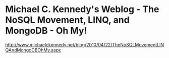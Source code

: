 <!--
id: 550730550
link: http://kevinisom.info/post/550730550/michael-c-kennedys-weblog-the-nosql-movement-linq
slug: michael-c-kennedys-weblog-the-nosql-movement-linq
date: Tue Apr 27 2010 01:20:48 GMT+1200 (NZST)
raw: {"blog_name":"kevinisom","id":550730550,"post_url":"http://kevinisom.info/post/550730550/michael-c-kennedys-weblog-the-nosql-movement-linq","slug":"michael-c-kennedys-weblog-the-nosql-movement-linq","type":"link","date":"2010-04-26 13:20:48 GMT","timestamp":1272288048,"state":"published","format":"html","reblog_key":"swK17dWx","tags":[],"short_url":"http://tmblr.co/Zw68YyWqtis","highlighted":[],"feed_item":"http://www.michaelckennedy.net/blog/2010/04/22/TheNoSQLMovementLINQAndMongoDBOhMy.aspx","from_feed_id":"650234","note_count":0,"title":"Michael C. Kennedy's Weblog - The NoSQL Movement, LINQ, and MongoDB - Oh My!","url":"http://www.michaelckennedy.net/blog/2010/04/22/TheNoSQLMovementLINQAndMongoDBOhMy.aspx","description":""}
publish: 2010-04-027
tags: 
title: Michael C. Kennedy's Weblog - The NoSQL Movement, LINQ, and MongoDB - Oh My!
-->


Michael C. Kennedy's Weblog - The NoSQL Movement, LINQ, and MongoDB - Oh My!
============================================================================

<http://www.michaelckennedy.net/blog/2010/04/22/TheNoSQLMovementLINQAndMongoDBOhMy.aspx>

